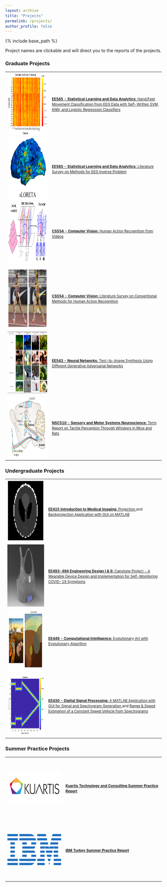 ```yaml
---
layout: archive
title: "Projects"
permalink: /projects/
author_profile: false
---
```


{% include base_path %}

Project names are clickable and will direct you to the reports of the projects.

### Graduate Projects

<table style="border-collapse: collapse; border: none;">
  <tr style="border: none; height: 200px;">
    <td style="border: none;"><img src="/images/bciproject1.PNG" alt="bciimage" width="400" height="200" /></td>
    <td style="border: none;"><a href="https://drive.google.com/file/d/1GbJ6t4kjUUPGxwpz6bt24duGgz7nySNf/view?usp=sharing">
                            <b  style="font-size: 1.2vw;" >EE585 - Statistical Learning and Data Analytics:</b>
                            <font style="font-size: 1.2vw;" >Hand/Feet Movement Classification from EEG Data with Self-Written SVM, KNN, and Logistic Regression Classifiers</font>
          </a>
    </td>
  </tr>
  <tr style="border: none; height: 200px;">
    <td style="border: none;"><img src="/images/eeginverse.PNG" alt="eeginverse" width="400" height="200" /></td>
    <td style="border: none;"><a href="https://drive.google.com/file/d/1CwMKjDQjizqy6IbxsZP3pCtQgL-okhzo/view?usp=sharing">
                            <b style="font-size: 1.2vw;" >EE585 - Statistical Learning and Data Analytics:</b>
                            <font style="font-size: 1.2vw;" >Literature Survey on Methods for EEG Inverse Problem</font>
          </a>
    </td>
  </tr>
  <tr style="border: none; height: 200px;">
    <td style="border: none;"><img src="/images/csproject.PNG" alt="csproject" width="400" height="200" /></td>
    <td style="border: none;"><a href="https://drive.google.com/file/d/1XgNdm080pCL1UUFw4i_SEdUa06fJ_GJk/view?usp=sharing">
                            <strong style="font-size: 1.2vw;" >CS554 - Computer Vision:</strong>
                            <font style="font-size: 1.2vw;" >Human Action Recognition from Videos</font>
          </a>
    </td>
  </tr>
  <tr style="border: none; height: 200px;">
    <td style="border: none;"><img src="/images/cssurvey.PNG" alt="cssurvey" width="400" height="200" /></td>
    <td style="border: none;"><a href="https://drive.google.com/file/d/1xTK2ZnqKb_2hZYZrOimyGUpyyqAHzHFb/view?usp=sharing">
                            <strong style="font-size: 1.2vw;" >CS554 - Computer Vision:</strong>
                            <font style="font-size: 1.2vw;" >Literature Survey on Conventional Methods for Human Action Recognition</font>
          </a>
    </td>
  </tr>
  <tr style="border: none; height: 200px;">
    <td style="border: none;"><img src="/images/nnproject.PNG" alt="nnproject" width="400" height="200" /></td>
    <td style="border: none;"><a  href="https://drive.google.com/file/d/1IAkmm8Wp-loNNZyd-RX559r0wS0NX1rW/view?usp=sharing">
                            <strong style="font-size: 1.2vw;" >EE543 - Neural Networks:</strong>
                            <font style="font-size: 1.2vw;" >Text-to-Image Synthesis Using Different Generative Adversarial Networks</font>
          </a>
    </td>
  </tr>
  <tr style="border: none; height: 200px;">
    <td style="border: none;"><img src="/images/nscproject.png" alt="nscproject" width="400" height="200" /></td>
    <td style="border: none;"><a  href="https://drive.google.com/file/d/1FsCfm_XyTzORdLNXSDwoqg82KA7yLg6u/view?usp=sharing">
                            <strong style="font-size: 1.2vw;" >NSC510 - Sensory and Motor Systems Neuroscience:</strong>
                            <font style="font-size: 1.2vw;" >Term Report on Tactile Perception Through Whiskers in Mice and Rats</font>
          </a>
    </td>
  </tr>
</table>


### Undergraduate Projects

<table style="border-collapse: collapse; border: none;">  
  <tr style="border: none; height: 200px;">
    <td style="border: none;"><img src="/images/biomedical.PNG" alt="biomedical" width="400" height="200" /></td>
    <td style="border: none;"><a  href="https://drive.google.com/file/d/1zZw9mJlcWwXAHNbsglYQDZPPwCl4jWF1/view?usp=sharing">
                            <strong style="font-size: 1.2vw;" >EE415 Introduction to Medical Imaging:</strong><font style="font-size: 1.2vw;" >
                            Projection </a> and <a  href="https://drive.google.com/file/d/1PpDziJGxBM3XWKq8ggfBD5mOvhB7Ve_A/view?usp=sharing">Backprojection Application with GUI on MATLAB</font>
                            </a>
    </td>
  </tr>
  <tr style="border: none; height: 200px;">
    <td style="border: none;"><img src="/images/haico.jpg" alt="haico" width="400" height="200" /></td>
    <td style="border: none;"><a  href="https://drive.google.com/file/d/1os1_-0PSUu6K6IyUXrM_eT1Kvq6juv4_/view?usp=sharing">
                            <strong style="font-size: 1.2vw;" >EE493-494 Engineering Design I & II:</strong>
                            <font style="font-size: 1.2vw;" >Capstone Project - A Wearable Device Design and Implementation for Self-Monitoring COVID-19 Symptoms</font>
          </a>
    </td>
  </tr>
  <tr style="border: none; height: 200px;">
    <td style="border: none;"><img src="/images/geneticalproject.PNG" alt="geneticalgproject" width="400" height="200" /></td>
    <td style="border: none;"><a  href="https://drive.google.com/file/d/1KZIqXi9-TEyZmQfqGQq-pcOQd-bDdyFR/view?usp=sharing">
                            <strong style="font-size: 1.2vw;" >EE449 - Computational Intelligence:</strong>
                            <font style="font-size: 1.2vw;" >Evolutionary Art with Evolutionary Algorithm</font>
          </a>
    </td>
  </tr>
  <tr style="border: none; height: 200px;">
    <td style="border: none;"><img src="/images/dspproject.PNG" alt="dspproject" width="400" height="200" /></td>
    <td style="border: none;"><a  href="https://drive.google.com/file/d/14dNQj7o7FlK7YEriL9wskk7jca7ppd2d/view?usp=sharing">
                            <strong style="font-size: 1.2vw;" >EE430 - Digital Signal Processing:</strong>
                            <font style="font-size: 1.2vw;" >A MATLAB Application with GUI for Signal and Spectrogram Generation </a> and <a  href="https://drive.google.com/file/d/1csjEQTfcl2JSxfit-xzGaEJsMy_vIejc/view?usp=sharing"> Range & Speed Estimation of a Constant Speed Vehicle from Spectrograms</font>
          </a>
    </td>
  </tr>
</table>

                     
### Summer Practice Projects

<table style="border-collapse: collapse; border: none;">
  <tr style="border: none; height: 200px;">
    <td style="border: none;"><img src="/images/Kuartis-Logo.png" alt="kuartis"  width="200" height="100" /></td>
    <td style="border: none;"><a href="https://drive.google.com/file/d/1NWvfeSUxovY8GVkZL5vymHGTG90XKq60/view?usp=sharing"><strong style="font-size: 1.2vw;" >Kuartis Technology and Consulting Summer Practice Report</strong></a>
    </td>
  </tr>
  <tr style="border: none; height: 200px;">
    <td style="border: none;"><img src="/images/IBM_logo.png" alt="ibm"  width="200" height="100" /></td>
    <td style="border: none;"><a href="https://drive.google.com/file/d/1C20msipNOoDpAdaNP6KviT3Dl4PBdMXh/view?usp=sharing"><strong style="font-size: 1.2vw;" >IBM Turkey Summer Practice Report</strong></a>
    </td>
  </tr>
</table>
